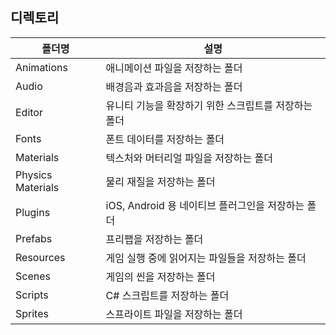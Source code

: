 ## 디렉토리

폴더명 | 설명
--- | ---
Animations | 애니메이션 파일을 저장하는 폴더
Audio | 배경음과 효과음을 저장하는 폴더
Editor | 유니티 기능을 확장하기 위한 스크립트를 저장하는 폴더
Fonts | 폰트 데이터를 저장하는 폴더
Materials | 텍스처와 머터리얼 파일을 저장하는 폴더
Physics Materials | 물리 재질을 저장하는 폴더
Plugins | iOS, Android 용 네이티브 플러그인을 저장하는 폴더
Prefabs | 프리팹을 저장하는 폴더
Resources | 게임 실행 중에 읽어지는 파일들을 저장하는 폴더
Scenes | 게임의 씬을 저장하는 폴더
Scripts | C# 스크립트를 저장하는 폴더
Sprites | 스프라이트 파일을 저장하는 폴더

